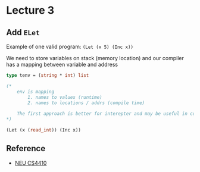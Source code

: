 # Lecture 3

## Add `ELet`

Example of one valid program: `(Let (x 5) (Inc x))` 

We need to store variables on stack (memory location) and our compiler has a mapping between variable and address
```ocaml
type tenv = (string * int) list

(*
    env is mapping 
        1. names to values (runtime)
        2. names to locations / addrs (compile time)
    
    The first approach is better for interepter and may be useful in compiler optimization part 
*)

(Let (x (read_int)) (Inc x))
```


## Reference

- [NEU CS4410](https://course.ccs.neu.edu/cs4410/lec_let-and-stack_notes.html)
